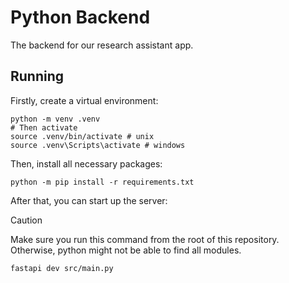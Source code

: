 # Python Backend
The backend for our research assistant app.

## Running
Firstly, create a virtual environment:

```
python -m venv .venv
# Then activate
source .venv/bin/activate # unix
source .venv\Scripts\activate # windows
```

Then, install all necessary packages:
```
python -m pip install -r requirements.txt
```

After that, you can start up the server:
> [!CAUTION]
> Make sure you run this command from the root of this repository.
> Otherwise, python might not be able to find all modules.
```
fastapi dev src/main.py
```